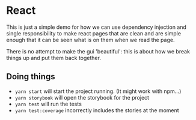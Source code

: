 # React

This is just a simple demo for how we can use dependency injection and single responsibility to make react pages that are clean and are
simple enough that it can be seen what is on them when we read the page.

There is no attempt to make the gui 'beautiful': this is about how we break things up and put them back together. 

## Doing things

* `yarn start` will start the project running. (It might work with npm...)
* `yarn storybook` will open the storybook for the project
* `yarn test` will run the tests
* `yarn test:coverage` incorrectly includes the stories at the moment


